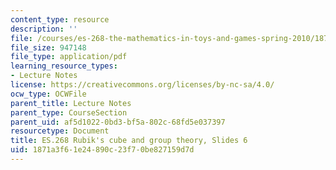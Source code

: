 ```yaml
---
content_type: resource
description: ''
file: /courses/es-268-the-mathematics-in-toys-and-games-spring-2010/1871a3f61e24890c23f70be827159d7d_MITES_268S10_ses6_slides.pdf
file_size: 947148
file_type: application/pdf
learning_resource_types:
- Lecture Notes
license: https://creativecommons.org/licenses/by-nc-sa/4.0/
ocw_type: OCWFile
parent_title: Lecture Notes
parent_type: CourseSection
parent_uid: af5d1022-0bd3-bf5a-802c-68fd5e037397
resourcetype: Document
title: ES.268 Rubik's cube and group theory, Slides 6
uid: 1871a3f6-1e24-890c-23f7-0be827159d7d
---
```

